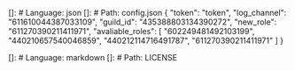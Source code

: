 <!-- code block with config.json -->
[]: # Language: json
[]: # Path: config.json
{
	"token": "token",
	"log_channel": "611610044387033109",
	"guild_id": "435388803134390272",
	"new_role": "611270390211411971",
	"avaliable_roles": [
		"602249481492103199",
		"440210657540046859",
		"440212114716491787",
		"611270390211411971"
	]
}

[]: # Language: markdown
[]: # Path: LICENSE